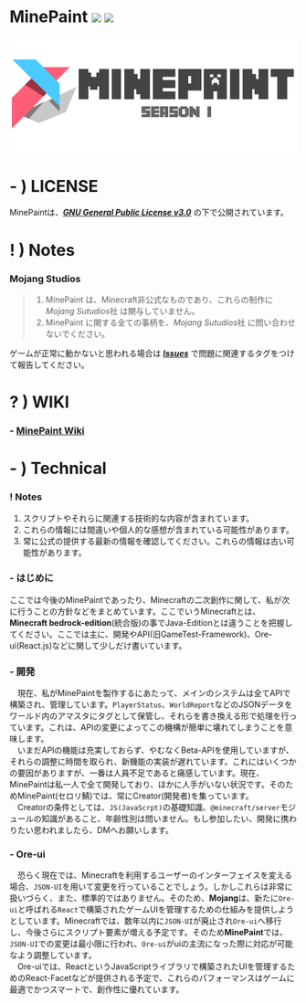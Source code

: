 # MinePaint <a href="https://github.com/Apedy/MinePaint/blob/master/LICENSE"><img src="https://flat.badgen.net/badge/license/GPL-3.0/green"></a> <a href="https://github.com/Apedy/MinePaint/releases/"><img src="https://flat.badgen.net/github/release/Apedy/MinePaint"></a>

<a href="">![](https://raw.githubusercontent.com/Apedy/MinePaint/master/docs/image/banner_s1.png)</a>

# - ) LICENSE
MinePaintは、[***GNU General Public License v3.0***](https://github.com/Apedy/MinePaint/blob/master/LICENSE) の下で公開されています。

# ! ) Notes
### Mojang Studios
> 1. MinePaint は、Minecraft非公式なものであり、これらの制作に *Mojang Sutudios*社 は関与していません。
> 1. MinePaint に関する全ての事柄を、*Mojang Sutudios*社 に問い合わせないでください。

ゲームが正常に動かないと思われる場合は [***Issues***](https://github.com/Apedy/MinePaint/issues) で問題に関連するタグをつけて報告してください。

# ? ) WIKI
### - [MinePaint Wiki](https://serori.memo.wiki/d/MinePaint)

# - ) Technical
### ! Notes
1. スクリプトやそれらに関連する技術的な内容が含まれています。
2. これらの情報には間違いや個人的な感想が含まれている可能性があります。
3. 常に公式の提供する最新の情報を確認してください。これらの情報は古い可能性があります。

### - はじめに
ここでは今後のMinePaintであったり、Minecraftの二次創作に関して、私が次に行うことの方針などをまとめています。ここでいうMinecraftとは、**Minecraft bedrock-edition**(統合版)の事でJava-Editionとは違うことを把握してください。ここでは主に、開発やAPI(旧GameTest-Framework)、Ore-ui(React.js)などに関して少しだけ書いています。

### - 開発
　現在、私がMinePaintを製作するにあたって、メインのシステムは全てAPIで構築され、管理しています。`PlayerStatus`、`WorldReport`などのJSONデータをワールド内のアマスタにタグとして保管し、それらを書き換える形で処理を行っています。これは、APIの変更によってこの機構が簡単に壊れてしまうことを意味します。<br>
　いまだAPIの機能は充実しておらず、やむなくBeta-APIを使用していますが、それらの調整に時間を取られ、新機能の実装が遅れています。これにはいくつかの要因がありますが、一番は人員不足であると痛感しています。現在、MinePaintは私一人で全て開発しており、ほかに人手がいない状況です。そのためMinePaint(セロリ鯖)では、常にCreator(開発者)を集っています。<br>
　Creatorの条件としては、`JS(JavaScrpt)`の基礎知識、`@minecraft/server`モジュールの知識があること、年齢性別は問いません。もし参加したい、開発に携わりたい思われましたら、DMへお願いします。

### - Ore-ui
　恐らく現在では、Minecraftを利用するユーザーのインターフェイスを変える場合、`JSON-UI`を用いて変更を行っていることでしょう。しかしこれらは非常に扱いづらく、また、標準的ではありません。そのため、**Mojang**は、新たに`Ore-ui`と呼ばれる`React`で構築されたゲームUIを管理するための仕組みを提供しようとしています。Minecraftでは、数年以内に`JSON-UI`が廃止され`Ore-ui`へ移行し、今後さらにスクリプト要素が増える予定です。そのため**MinePaint**では、`JSON-UI`での変更は最小限に行われ、`Ore-ui`がuiの主流になった際に対応が可能なよう調整しています。<br>
　Ore-uiでは、ReactというJavaScriptライブラリで構築されたUIを管理するためのReact-Facetなどが提供される予定で、これらのパフォーマンスはゲームに最適でかつスマートで、創作性に優れています。

